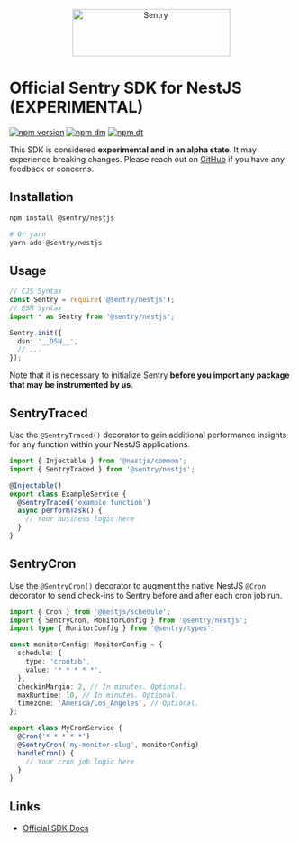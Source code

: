 <p align="center">
  <a href="https://sentry.io/?utm_source=github&utm_medium=logo" target="_blank">
    <img src="https://sentry-brand.storage.googleapis.com/sentry-wordmark-dark-280x84.png" alt="Sentry" width="280" height="84">
  </a>
</p>

# Official Sentry SDK for NestJS (EXPERIMENTAL)

[![npm version](https://img.shields.io/npm/v/@sentry/nestjs.svg)](https://www.npmjs.com/package/@sentry/nestjs)
[![npm dm](https://img.shields.io/npm/dm/@sentry/nestjs.svg)](https://www.npmjs.com/package/@sentry/nestjs)
[![npm dt](https://img.shields.io/npm/dt/@sentry/nestjs.svg)](https://www.npmjs.com/package/@sentry/nestjs)

This SDK is considered **experimental and in an alpha state**. It may experience breaking changes. Please reach out on
[GitHub](https://github.com/getsentry/sentry-javascript/issues/new/choose) if you have any feedback or concerns.

## Installation

```bash
npm install @sentry/nestjs

# Or yarn
yarn add @sentry/nestjs
```

## Usage

```typescript
// CJS Syntax
const Sentry = require('@sentry/nestjs');
// ESM Syntax
import * as Sentry from '@sentry/nestjs';

Sentry.init({
  dsn: '__DSN__',
  // ...
});
```

Note that it is necessary to initialize Sentry **before you import any package that may be instrumented by us**.

## SentryTraced

Use the `@SentryTraced()` decorator to gain additional performance insights for any function within your NestJS
applications.

```typescript
import { Injectable } from '@nestjs/common';
import { SentryTraced } from '@sentry/nestjs';

@Injectable()
export class ExampleService {
  @SentryTraced('example function')
  async performTask() {
    // Your business logic here
  }
}
```

## SentryCron

Use the `@SentryCron()` decorator to augment the native NestJS `@Cron` decorator to send check-ins to Sentry before and
after each cron job run.

```typescript
import { Cron } from '@nestjs/schedule';
import { SentryCron, MonitorConfig } from '@sentry/nestjs';
import type { MonitorConfig } from '@sentry/types';

const monitorConfig: MonitorConfig = {
  schedule: {
    type: 'crontab',
    value: '* * * * *',
  },
  checkinMargin: 2, // In minutes. Optional.
  maxRuntime: 10, // In minutes. Optional.
  timezone: 'America/Los_Angeles', // Optional.
};

export class MyCronService {
  @Cron('* * * * *')
  @SentryCron('my-monitor-slug', monitorConfig)
  handleCron() {
    // Your cron job logic here
  }
}
```

## Links

- [Official SDK Docs](https://docs.sentry.io/platforms/javascript/guides/nestjs/)
